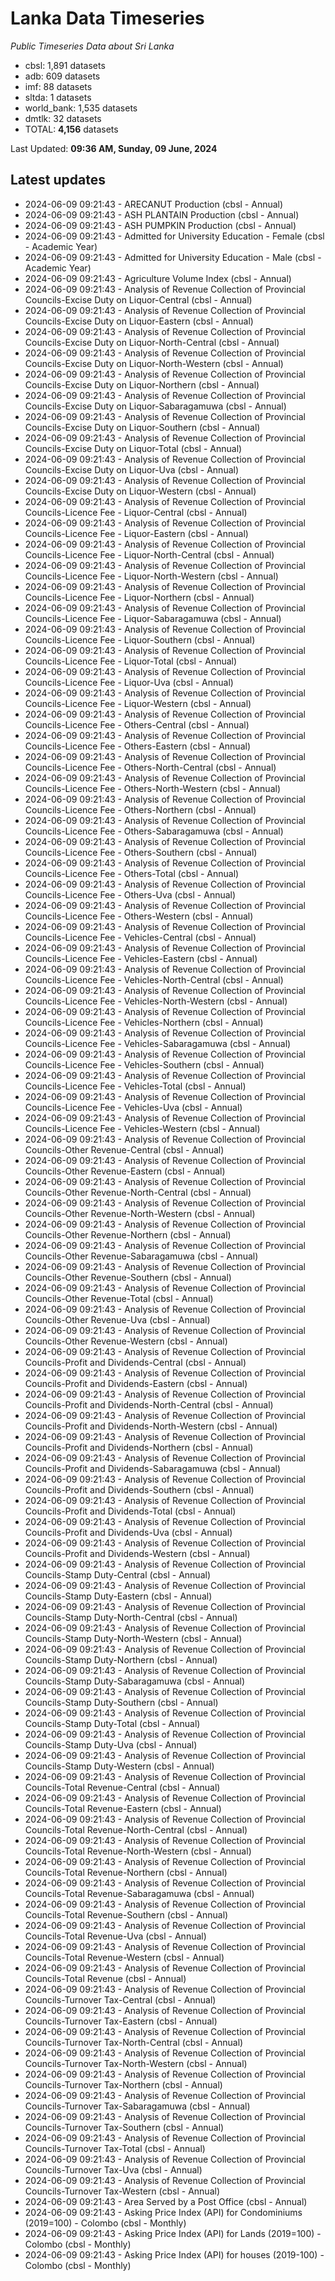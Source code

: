 # Lanka Data Timeseries
*Public Timeseries Data about Sri Lanka*

* cbsl: 1,891 datasets
* adb: 609 datasets
* imf: 88 datasets
* sltda: 1 datasets
* world_bank: 1,535 datasets
* dmtlk: 32 datasets
* TOTAL: **4,156** datasets

Last Updated: **09:36 AM, Sunday, 09 June, 2024**

## Latest updates

* 2024-06-09 09:21:43 - ARECANUT Production (cbsl - Annual)
* 2024-06-09 09:21:43 - ASH PLANTAIN Production (cbsl - Annual)
* 2024-06-09 09:21:43 - ASH PUMPKIN Production (cbsl - Annual)
* 2024-06-09 09:21:43 - Admitted for University Education - Female (cbsl - Academic Year)
* 2024-06-09 09:21:43 - Admitted for University Education - Male (cbsl - Academic Year)
* 2024-06-09 09:21:43 - Agriculture Volume Index (cbsl - Annual)
* 2024-06-09 09:21:43 - Analysis of Revenue Collection of Provincial Councils-Excise Duty on Liquor-Central (cbsl - Annual)
* 2024-06-09 09:21:43 - Analysis of Revenue Collection of Provincial Councils-Excise Duty on Liquor-Eastern (cbsl - Annual)
* 2024-06-09 09:21:43 - Analysis of Revenue Collection of Provincial Councils-Excise Duty on Liquor-North-Central (cbsl - Annual)
* 2024-06-09 09:21:43 - Analysis of Revenue Collection of Provincial Councils-Excise Duty on Liquor-North-Western (cbsl - Annual)
* 2024-06-09 09:21:43 - Analysis of Revenue Collection of Provincial Councils-Excise Duty on Liquor-Northern (cbsl - Annual)
* 2024-06-09 09:21:43 - Analysis of Revenue Collection of Provincial Councils-Excise Duty on Liquor-Sabaragamuwa (cbsl - Annual)
* 2024-06-09 09:21:43 - Analysis of Revenue Collection of Provincial Councils-Excise Duty on Liquor-Southern (cbsl - Annual)
* 2024-06-09 09:21:43 - Analysis of Revenue Collection of Provincial Councils-Excise Duty on Liquor-Total (cbsl - Annual)
* 2024-06-09 09:21:43 - Analysis of Revenue Collection of Provincial Councils-Excise Duty on Liquor-Uva (cbsl - Annual)
* 2024-06-09 09:21:43 - Analysis of Revenue Collection of Provincial Councils-Excise Duty on Liquor-Western (cbsl - Annual)
* 2024-06-09 09:21:43 - Analysis of Revenue Collection of Provincial Councils-Licence Fee - Liquor-Central (cbsl - Annual)
* 2024-06-09 09:21:43 - Analysis of Revenue Collection of Provincial Councils-Licence Fee - Liquor-Eastern (cbsl - Annual)
* 2024-06-09 09:21:43 - Analysis of Revenue Collection of Provincial Councils-Licence Fee - Liquor-North-Central (cbsl - Annual)
* 2024-06-09 09:21:43 - Analysis of Revenue Collection of Provincial Councils-Licence Fee - Liquor-North-Western (cbsl - Annual)
* 2024-06-09 09:21:43 - Analysis of Revenue Collection of Provincial Councils-Licence Fee - Liquor-Northern (cbsl - Annual)
* 2024-06-09 09:21:43 - Analysis of Revenue Collection of Provincial Councils-Licence Fee - Liquor-Sabaragamuwa (cbsl - Annual)
* 2024-06-09 09:21:43 - Analysis of Revenue Collection of Provincial Councils-Licence Fee - Liquor-Southern (cbsl - Annual)
* 2024-06-09 09:21:43 - Analysis of Revenue Collection of Provincial Councils-Licence Fee - Liquor-Total (cbsl - Annual)
* 2024-06-09 09:21:43 - Analysis of Revenue Collection of Provincial Councils-Licence Fee - Liquor-Uva (cbsl - Annual)
* 2024-06-09 09:21:43 - Analysis of Revenue Collection of Provincial Councils-Licence Fee - Liquor-Western (cbsl - Annual)
* 2024-06-09 09:21:43 - Analysis of Revenue Collection of Provincial Councils-Licence Fee - Others-Central (cbsl - Annual)
* 2024-06-09 09:21:43 - Analysis of Revenue Collection of Provincial Councils-Licence Fee - Others-Eastern (cbsl - Annual)
* 2024-06-09 09:21:43 - Analysis of Revenue Collection of Provincial Councils-Licence Fee - Others-North-Central (cbsl - Annual)
* 2024-06-09 09:21:43 - Analysis of Revenue Collection of Provincial Councils-Licence Fee - Others-North-Western (cbsl - Annual)
* 2024-06-09 09:21:43 - Analysis of Revenue Collection of Provincial Councils-Licence Fee - Others-Northern (cbsl - Annual)
* 2024-06-09 09:21:43 - Analysis of Revenue Collection of Provincial Councils-Licence Fee - Others-Sabaragamuwa (cbsl - Annual)
* 2024-06-09 09:21:43 - Analysis of Revenue Collection of Provincial Councils-Licence Fee - Others-Southern (cbsl - Annual)
* 2024-06-09 09:21:43 - Analysis of Revenue Collection of Provincial Councils-Licence Fee - Others-Total (cbsl - Annual)
* 2024-06-09 09:21:43 - Analysis of Revenue Collection of Provincial Councils-Licence Fee - Others-Uva (cbsl - Annual)
* 2024-06-09 09:21:43 - Analysis of Revenue Collection of Provincial Councils-Licence Fee - Others-Western (cbsl - Annual)
* 2024-06-09 09:21:43 - Analysis of Revenue Collection of Provincial Councils-Licence Fee - Vehicles-Central (cbsl - Annual)
* 2024-06-09 09:21:43 - Analysis of Revenue Collection of Provincial Councils-Licence Fee - Vehicles-Eastern (cbsl - Annual)
* 2024-06-09 09:21:43 - Analysis of Revenue Collection of Provincial Councils-Licence Fee - Vehicles-North-Central (cbsl - Annual)
* 2024-06-09 09:21:43 - Analysis of Revenue Collection of Provincial Councils-Licence Fee - Vehicles-North-Western (cbsl - Annual)
* 2024-06-09 09:21:43 - Analysis of Revenue Collection of Provincial Councils-Licence Fee - Vehicles-Northern (cbsl - Annual)
* 2024-06-09 09:21:43 - Analysis of Revenue Collection of Provincial Councils-Licence Fee - Vehicles-Sabaragamuwa (cbsl - Annual)
* 2024-06-09 09:21:43 - Analysis of Revenue Collection of Provincial Councils-Licence Fee - Vehicles-Southern (cbsl - Annual)
* 2024-06-09 09:21:43 - Analysis of Revenue Collection of Provincial Councils-Licence Fee - Vehicles-Total (cbsl - Annual)
* 2024-06-09 09:21:43 - Analysis of Revenue Collection of Provincial Councils-Licence Fee - Vehicles-Uva (cbsl - Annual)
* 2024-06-09 09:21:43 - Analysis of Revenue Collection of Provincial Councils-Licence Fee - Vehicles-Western (cbsl - Annual)
* 2024-06-09 09:21:43 - Analysis of Revenue Collection of Provincial Councils-Other Revenue-Central (cbsl - Annual)
* 2024-06-09 09:21:43 - Analysis of Revenue Collection of Provincial Councils-Other Revenue-Eastern (cbsl - Annual)
* 2024-06-09 09:21:43 - Analysis of Revenue Collection of Provincial Councils-Other Revenue-North-Central (cbsl - Annual)
* 2024-06-09 09:21:43 - Analysis of Revenue Collection of Provincial Councils-Other Revenue-North-Western (cbsl - Annual)
* 2024-06-09 09:21:43 - Analysis of Revenue Collection of Provincial Councils-Other Revenue-Northern (cbsl - Annual)
* 2024-06-09 09:21:43 - Analysis of Revenue Collection of Provincial Councils-Other Revenue-Sabaragamuwa (cbsl - Annual)
* 2024-06-09 09:21:43 - Analysis of Revenue Collection of Provincial Councils-Other Revenue-Southern (cbsl - Annual)
* 2024-06-09 09:21:43 - Analysis of Revenue Collection of Provincial Councils-Other Revenue-Total (cbsl - Annual)
* 2024-06-09 09:21:43 - Analysis of Revenue Collection of Provincial Councils-Other Revenue-Uva (cbsl - Annual)
* 2024-06-09 09:21:43 - Analysis of Revenue Collection of Provincial Councils-Other Revenue-Western (cbsl - Annual)
* 2024-06-09 09:21:43 - Analysis of Revenue Collection of Provincial Councils-Profit and Dividends-Central (cbsl - Annual)
* 2024-06-09 09:21:43 - Analysis of Revenue Collection of Provincial Councils-Profit and Dividends-Eastern (cbsl - Annual)
* 2024-06-09 09:21:43 - Analysis of Revenue Collection of Provincial Councils-Profit and Dividends-North-Central (cbsl - Annual)
* 2024-06-09 09:21:43 - Analysis of Revenue Collection of Provincial Councils-Profit and Dividends-North-Western (cbsl - Annual)
* 2024-06-09 09:21:43 - Analysis of Revenue Collection of Provincial Councils-Profit and Dividends-Northern (cbsl - Annual)
* 2024-06-09 09:21:43 - Analysis of Revenue Collection of Provincial Councils-Profit and Dividends-Sabaragamuwa (cbsl - Annual)
* 2024-06-09 09:21:43 - Analysis of Revenue Collection of Provincial Councils-Profit and Dividends-Southern (cbsl - Annual)
* 2024-06-09 09:21:43 - Analysis of Revenue Collection of Provincial Councils-Profit and Dividends-Total (cbsl - Annual)
* 2024-06-09 09:21:43 - Analysis of Revenue Collection of Provincial Councils-Profit and Dividends-Uva (cbsl - Annual)
* 2024-06-09 09:21:43 - Analysis of Revenue Collection of Provincial Councils-Profit and Dividends-Western (cbsl - Annual)
* 2024-06-09 09:21:43 - Analysis of Revenue Collection of Provincial Councils-Stamp Duty-Central (cbsl - Annual)
* 2024-06-09 09:21:43 - Analysis of Revenue Collection of Provincial Councils-Stamp Duty-Eastern (cbsl - Annual)
* 2024-06-09 09:21:43 - Analysis of Revenue Collection of Provincial Councils-Stamp Duty-North-Central (cbsl - Annual)
* 2024-06-09 09:21:43 - Analysis of Revenue Collection of Provincial Councils-Stamp Duty-North-Western (cbsl - Annual)
* 2024-06-09 09:21:43 - Analysis of Revenue Collection of Provincial Councils-Stamp Duty-Northern (cbsl - Annual)
* 2024-06-09 09:21:43 - Analysis of Revenue Collection of Provincial Councils-Stamp Duty-Sabaragamuwa (cbsl - Annual)
* 2024-06-09 09:21:43 - Analysis of Revenue Collection of Provincial Councils-Stamp Duty-Southern (cbsl - Annual)
* 2024-06-09 09:21:43 - Analysis of Revenue Collection of Provincial Councils-Stamp Duty-Total (cbsl - Annual)
* 2024-06-09 09:21:43 - Analysis of Revenue Collection of Provincial Councils-Stamp Duty-Uva (cbsl - Annual)
* 2024-06-09 09:21:43 - Analysis of Revenue Collection of Provincial Councils-Stamp Duty-Western (cbsl - Annual)
* 2024-06-09 09:21:43 - Analysis of Revenue Collection of Provincial Councils-Total Revenue-Central (cbsl - Annual)
* 2024-06-09 09:21:43 - Analysis of Revenue Collection of Provincial Councils-Total Revenue-Eastern (cbsl - Annual)
* 2024-06-09 09:21:43 - Analysis of Revenue Collection of Provincial Councils-Total Revenue-North-Central (cbsl - Annual)
* 2024-06-09 09:21:43 - Analysis of Revenue Collection of Provincial Councils-Total Revenue-North-Western (cbsl - Annual)
* 2024-06-09 09:21:43 - Analysis of Revenue Collection of Provincial Councils-Total Revenue-Northern (cbsl - Annual)
* 2024-06-09 09:21:43 - Analysis of Revenue Collection of Provincial Councils-Total Revenue-Sabaragamuwa (cbsl - Annual)
* 2024-06-09 09:21:43 - Analysis of Revenue Collection of Provincial Councils-Total Revenue-Southern (cbsl - Annual)
* 2024-06-09 09:21:43 - Analysis of Revenue Collection of Provincial Councils-Total Revenue-Uva (cbsl - Annual)
* 2024-06-09 09:21:43 - Analysis of Revenue Collection of Provincial Councils-Total Revenue-Western (cbsl - Annual)
* 2024-06-09 09:21:43 - Analysis of Revenue Collection of Provincial Councils-Total Revenue (cbsl - Annual)
* 2024-06-09 09:21:43 - Analysis of Revenue Collection of Provincial Councils-Turnover Tax-Central (cbsl - Annual)
* 2024-06-09 09:21:43 - Analysis of Revenue Collection of Provincial Councils-Turnover Tax-Eastern (cbsl - Annual)
* 2024-06-09 09:21:43 - Analysis of Revenue Collection of Provincial Councils-Turnover Tax-North-Central (cbsl - Annual)
* 2024-06-09 09:21:43 - Analysis of Revenue Collection of Provincial Councils-Turnover Tax-North-Western (cbsl - Annual)
* 2024-06-09 09:21:43 - Analysis of Revenue Collection of Provincial Councils-Turnover Tax-Northern (cbsl - Annual)
* 2024-06-09 09:21:43 - Analysis of Revenue Collection of Provincial Councils-Turnover Tax-Sabaragamuwa (cbsl - Annual)
* 2024-06-09 09:21:43 - Analysis of Revenue Collection of Provincial Councils-Turnover Tax-Southern (cbsl - Annual)
* 2024-06-09 09:21:43 - Analysis of Revenue Collection of Provincial Councils-Turnover Tax-Total (cbsl - Annual)
* 2024-06-09 09:21:43 - Analysis of Revenue Collection of Provincial Councils-Turnover Tax-Uva (cbsl - Annual)
* 2024-06-09 09:21:43 - Analysis of Revenue Collection of Provincial Councils-Turnover Tax-Western (cbsl - Annual)
* 2024-06-09 09:21:43 - Area Served by a Post Office (cbsl - Annual)
* 2024-06-09 09:21:43 - Asking Price Index (API) for Condominiums (2019=100) - Colombo (cbsl - Monthly)
* 2024-06-09 09:21:43 - Asking Price Index (API) for Lands (2019=100) - Colombo (cbsl - Monthly)
* 2024-06-09 09:21:43 - Asking Price Index (API) for houses (2019-100) - Colombo (cbsl - Monthly)